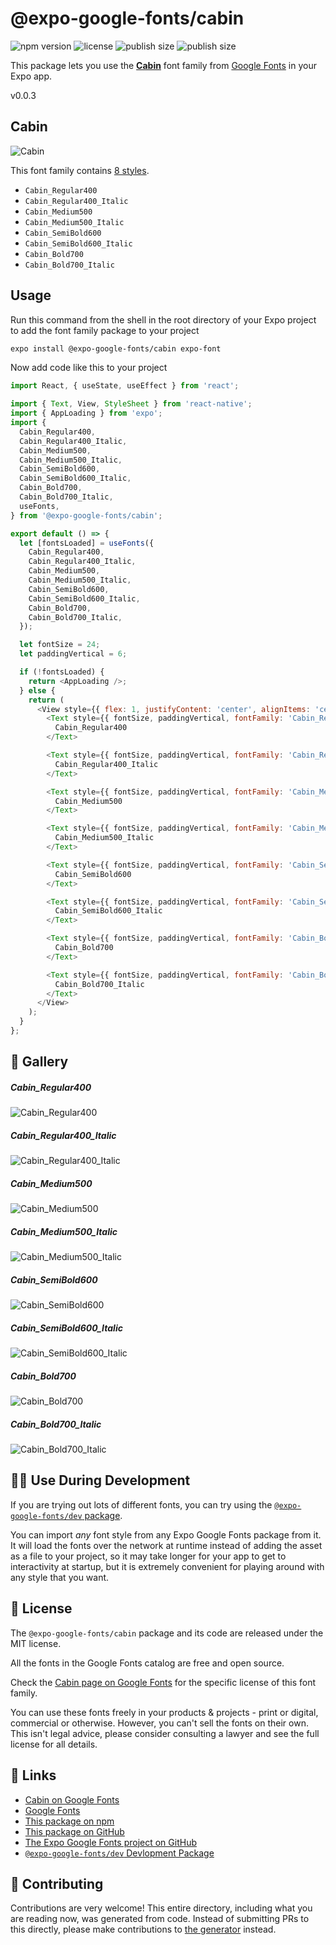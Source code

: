 # @expo-google-fonts/cabin

![npm version](https://flat.badgen.net/npm/v/@expo-google-fonts/cabin)
![license](https://flat.badgen.net/github/license/expo/google-fonts)
![publish size](https://flat.badgen.net/packagephobia/install/@expo-google-fonts/cabin)
![publish size](https://flat.badgen.net/packagephobia/publish/@expo-google-fonts/cabin)

This package lets you use the [**Cabin**](https://fonts.google.com/specimen/Cabin) font family from [Google Fonts](https://fonts.google.com/) in your Expo app.

v0.0.3

## Cabin

![Cabin](./font-family.png)

This font family contains [8 styles](#-gallery).

- `Cabin_Regular400`
- `Cabin_Regular400_Italic`
- `Cabin_Medium500`
- `Cabin_Medium500_Italic`
- `Cabin_SemiBold600`
- `Cabin_SemiBold600_Italic`
- `Cabin_Bold700`
- `Cabin_Bold700_Italic`

## Usage

Run this command from the shell in the root directory of your Expo project to add the font family package to your project
```sh
expo install @expo-google-fonts/cabin expo-font
```

Now add code like this to your project
```js
import React, { useState, useEffect } from 'react';

import { Text, View, StyleSheet } from 'react-native';
import { AppLoading } from 'expo';
import {
  Cabin_Regular400,
  Cabin_Regular400_Italic,
  Cabin_Medium500,
  Cabin_Medium500_Italic,
  Cabin_SemiBold600,
  Cabin_SemiBold600_Italic,
  Cabin_Bold700,
  Cabin_Bold700_Italic,
  useFonts,
} from '@expo-google-fonts/cabin';

export default () => {
  let [fontsLoaded] = useFonts({
    Cabin_Regular400,
    Cabin_Regular400_Italic,
    Cabin_Medium500,
    Cabin_Medium500_Italic,
    Cabin_SemiBold600,
    Cabin_SemiBold600_Italic,
    Cabin_Bold700,
    Cabin_Bold700_Italic,
  });

  let fontSize = 24;
  let paddingVertical = 6;

  if (!fontsLoaded) {
    return <AppLoading />;
  } else {
    return (
      <View style={{ flex: 1, justifyContent: 'center', alignItems: 'center' }}>
        <Text style={{ fontSize, paddingVertical, fontFamily: 'Cabin_Regular400' }}>
          Cabin_Regular400
        </Text>

        <Text style={{ fontSize, paddingVertical, fontFamily: 'Cabin_Regular400_Italic' }}>
          Cabin_Regular400_Italic
        </Text>

        <Text style={{ fontSize, paddingVertical, fontFamily: 'Cabin_Medium500' }}>
          Cabin_Medium500
        </Text>

        <Text style={{ fontSize, paddingVertical, fontFamily: 'Cabin_Medium500_Italic' }}>
          Cabin_Medium500_Italic
        </Text>

        <Text style={{ fontSize, paddingVertical, fontFamily: 'Cabin_SemiBold600' }}>
          Cabin_SemiBold600
        </Text>

        <Text style={{ fontSize, paddingVertical, fontFamily: 'Cabin_SemiBold600_Italic' }}>
          Cabin_SemiBold600_Italic
        </Text>

        <Text style={{ fontSize, paddingVertical, fontFamily: 'Cabin_Bold700' }}>
          Cabin_Bold700
        </Text>

        <Text style={{ fontSize, paddingVertical, fontFamily: 'Cabin_Bold700_Italic' }}>
          Cabin_Bold700_Italic
        </Text>
      </View>
    );
  }
};

```

## 🔡 Gallery

##### Cabin_Regular400
![Cabin_Regular400](./9ff30e9e9a66cf6a4e65d444d6bf8afdea7d574b27589397657972c2f9b2194f.ttf.png)

##### Cabin_Regular400_Italic
![Cabin_Regular400_Italic](./db35751de9b88dfbea004784c70c96bca9d813b5521cf320e5cb30adfd7384a2.ttf.png)

##### Cabin_Medium500
![Cabin_Medium500](./4851465297f9c9aa19d41a969b28272f070f43271c7f279eb6daf3f291a47609.ttf.png)

##### Cabin_Medium500_Italic
![Cabin_Medium500_Italic](./2f1dff32a90462507aca783f85d6b2ed780858dd81a2a13bf217afbbfe5cce77.ttf.png)

##### Cabin_SemiBold600
![Cabin_SemiBold600](./b7e9674a2fca64e9eddd32df2987e72643c1fbadb5cc8158e4a429f8a99ea39a.ttf.png)

##### Cabin_SemiBold600_Italic
![Cabin_SemiBold600_Italic](./da97f68bcdcff651e97b599499a784fc828a6e26feb94f391324076d060e3f7f.ttf.png)

##### Cabin_Bold700
![Cabin_Bold700](./9adb3df669ae368a467dbe74951a83ec476b74739063459b95b664e6ea2bf36a.ttf.png)

##### Cabin_Bold700_Italic
![Cabin_Bold700_Italic](./e4a3605f6b618e79e1d2bc2e4890babb2828cca85fee80608cb7d4a810b06eab.ttf.png)


## 👩‍💻 Use During Development

If you are trying out lots of different fonts, you can try using the [`@expo-google-fonts/dev` package](https://github.com/expo/google-fonts/tree/master/font-packages/dev#readme).

You can import *any* font style from any Expo Google Fonts package from it. It will load the fonts
over the network at runtime instead of adding the asset as a file to your project, so it may take longer
for your app to get to interactivity at startup, but it is extremely convenient
for playing around with any style that you want.

## 📖 License

The `@expo-google-fonts/cabin` package and its code are released under the MIT license.

All the fonts in the Google Fonts catalog are free and open source.

Check the [Cabin page on Google Fonts](https://fonts.google.com/specimen/Cabin) for the specific license of this font family.

You can use these fonts freely in your products & projects - print or digital, commercial or otherwise. However, you can't sell the fonts on their own. This isn't legal advice, please consider consulting a lawyer and see the full license for all details.

## 🔗 Links

- [Cabin on Google Fonts](https://fonts.google.com/specimen/Cabin)
- [Google Fonts](https://fonts.google.com/)
- [This package on npm](https://www.npmjs.com/package/@expo-google-fonts/cabin)
- [This package on GitHub](https://github.com/expo/google-fonts/tree/master/font-packages/cabin)
- [The Expo Google Fonts project on GitHub](https://github.com/expo/google-fonts)
- [`@expo-google-fonts/dev` Devlopment Package](https://github.com/expo/google-fonts/tree/master/font-packages/dev)


## 🤝 Contributing

Contributions are very welcome! This entire directory, including what you are reading now, was generated from code. Instead of submitting PRs to this directly, please make contributions to [the generator](https://github.com/expo/google-fonts/tree/master/packages/generator) instead.
